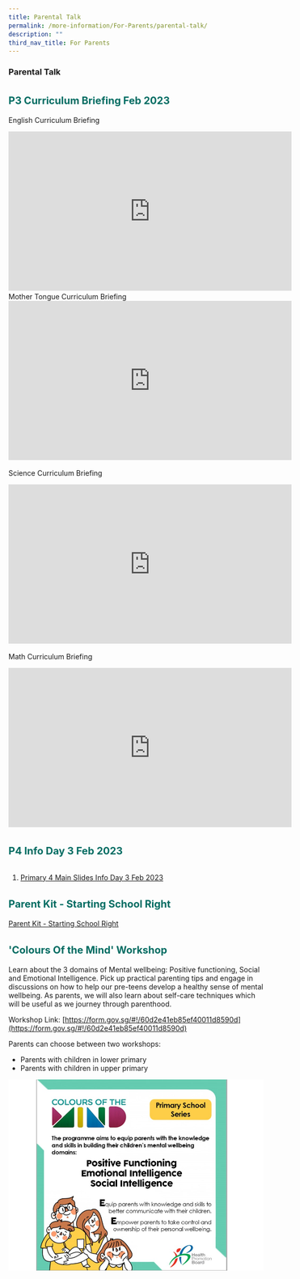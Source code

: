 ```yaml
---
title: Parental Talk
permalink: /more-information/For-Parents/parental-talk/
description: ""
third_nav_title: For Parents
---
```

### **Parental Talk**

<b style="color:#016C62; font-size:20px; line-height: 3;">P3 Curriculum Briefing Feb 2023</b><br>
English Curriculum Briefing <br>
<iframe width="560" height="315" src="https://www.youtube.com/embed/LKTp3C1-SsY" title="YouTube video player" frameborder="0" allow="accelerometer; autoplay; clipboard-write; encrypted-media; gyroscope; picture-in-picture; web-share" allowfullscreen></iframe> <br>
Mother Tongue Curriculum Briefing <br>
<iframe width="560" height="315" src="https://www.youtube.com/embed/CacjRMxucdQ" title="YouTube video player" frameborder="0" allow="accelerometer; autoplay; clipboard-write; encrypted-media; gyroscope; picture-in-picture; web-share" allowfullscreen></iframe><br>

Science Curriculum Briefing <br>
<iframe width="560" height="315" src="https://www.youtube.com/embed/pvQBV2WjOf0" title="YouTube video player" frameborder="0" allow="accelerometer; autoplay; clipboard-write; encrypted-media; gyroscope; picture-in-picture; web-share" allowfullscreen></iframe> <br>

Math Curriculum Briefing <br>
<iframe width="560" height="315" src="https://www.youtube.com/embed/G_l4OQ5tUAs" title="YouTube video player" frameborder="0" allow="accelerometer; autoplay; clipboard-write; encrypted-media; gyroscope; picture-in-picture; web-share" allowfullscreen></iframe><br>

<b style="color:#016C62; font-size:20px; line-height: 3;">P4 Info Day  3 Feb 2023</b><br>
1. [Primary 4 Main Slides Info Day 3 Feb 2023](/files/P4%20Info%20Day%202023_3%20Feb%202023.pdf)

<b style="color:#016C62; font-size:20px; line-height: 3;">Parent Kit - Starting School Right</b><br>
[Parent Kit - Starting School Right](/files/Parent%20Kit%20-%20Starting%20School%20Right%20Jan%202020.pdf)

<b style="color:#016C62; font-size:20px; line-height: 3;">'Colours Of the Mind' Workshop</b><br>
Learn about the 3 domains of Mental wellbeing: Positive functioning, Social and Emotional Intelligence. Pick up practical parenting tips and engage in discussions on how to help our pre-teens develop a healthy sense of mental wellbeing. As parents, we will also learn about self-care techniques which will be useful as we journey through parenthood.

Workshop Link: [https://form.gov.sg/#!/60d2e41eb85ef40011d8590d](https://form.gov.sg/#!/60d2e41eb85ef40011d8590d)

Parents can choose between two workshops:
*  Parents with children in lower primary
*  Parents with children in upper primary

![](/images/HPB%20Workshop%20.jpg)